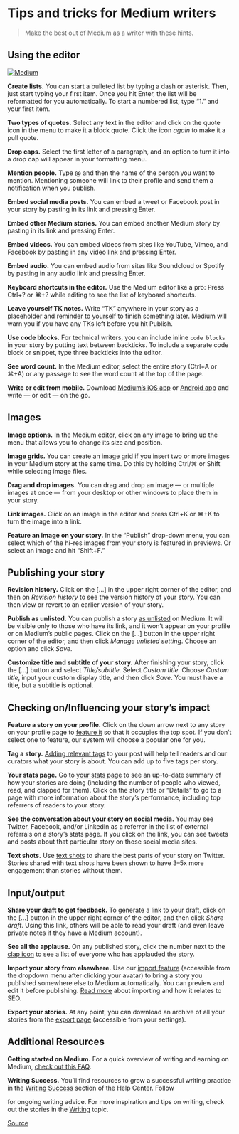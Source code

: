 # Tips and tricks for Medium writers

> Make the best out of Medium as a writer with these hints.

Using the editor
----------------

[![Medium](https://miro.medium.com/fit/c/56/56/1*sHhtYhaCe2Uc3IU0IgKwIQ.png)](https://medium.com/@Medium?source=post_page-----1d79498101c3--------------------------------)

**Create lists.** You can start a bulleted list by typing a dash or asterisk. Then, just start typing your first item. Once you hit Enter, the list will be reformatted for you automatically. To start a numbered list, type “1.” and your first item.

**Two types of quotes.** Select any text in the editor and click on the quote icon in the menu to make it a block quote. Click the icon _again_ to make it a pull quote.

**Drop caps.** Select the first letter of a paragraph, and an option to turn it into a drop cap will appear in your formatting menu.

**Mention people.** Type @ and then the name of the person you want to mention. Mentioning someone will link to their profile and send them a notification when you publish.

**Embed social media posts.** You can embed a tweet or Facebook post in your story by pasting in its link and pressing Enter.

**Embed other Medium stories.** You can embed another Medium story by pasting in its link and pressing Enter.

**Embed videos.** You can embed videos from sites like YouTube, Vimeo, and Facebook by pasting in any video link and pressing Enter.

**Embed audio.** You can embed audio from sites like Soundcloud or Spotify by pasting in any audio link and pressing Enter.

**Keyboard shortcuts in the editor.** Use the Medium editor like a pro: Press Ctrl+? or ⌘+? while editing to see the list of keyboard shortcuts.

**Leave yourself TK notes.** Write “TK” anywhere in your story as a placeholder and reminder to yourself to finish something later. Medium will warn you if you have any TKs left before you hit Publish.

**Use code blocks.** For technical writers, you can include inline `code blocks` in your story by putting text between backticks. To include a separate code block or snippet, type three backticks into the editor.

**See word count.** In the Medium editor, select the entire story (Ctrl+A or ⌘+A) or any passage to see the word count at the top of the page.

**Write or edit from mobile.** Download [Medium’s iOS app](https://medium.com/m/app) or [Android app](https://play.google.com/store/apps/details?id=com.medium.reader&hl=en) and write — or edit — on the go.

Images
------

**Image options.** In the Medium editor, click on any image to bring up the menu that allows you to change its size and position.

**Image grids.** You can create an image grid if you insert two or more images in your Medium story at the same time. Do this by holding Ctrl/⌘ or Shift while selecting image files.

**Drag and drop images.** You can drag and drop an image — or multiple images at once — from your desktop or other windows to place them in your story.

**Link images.** Click on an image in the editor and press Ctrl+K or ⌘+K to turn the image into a link.

**Feature an image on your story.** In the “Publish” drop-down menu, you can select which of the hi-res images from your story is featured in previews. Or select an image and hit “Shift+F.”

Publishing your story
---------------------

**Revision history.** Click on the \[…\] in the upper right corner of the editor, and then on _Revision history_ to see the version history of your story. You can then view or revert to an earlier version of your story.

**Publish as unlisted.** You can publish a story [as unlisted](https://help.medium.com/hc/en-us/articles/215552778-Unlisted-publishing) on Medium. It will be visible only to those who have its link, and it won’t appear on your profile or on Medium’s public pages. Click on the \[…\] button in the upper right corner of the editor, and then click _Manage unlisted setting_. Choose an option and click _Save_.

**Customize title and subtitle of your story.** After finishing your story, click the \[…\] button and select _Title/subtitle._ Select _Custom title._ Choose _Custom title_, input your custom display title, and then click _Save_. You must have a title, but a subtitle is optional.

Checking on/Influencing your story’s impact
-------------------------------------------

**Feature a story on your profile.** Click on the down arrow next to any story on your profile page to [feature it](https://help.medium.com/hc/en-us/articles/115004747067-Your-profile-page) so that it occupies the top spot. If you don’t select one to feature, our system will choose a popular one for you.

**Tag a story.** [Adding relevant tags](https://help.medium.com/hc/en-us/articles/214741038-Tags) to your post will help tell readers and our curators what your story is about. You can add up to five tags per story.

**Your stats page.** Go to [your stats page](http://medium.com/me/stats) to see an up-to-date summary of how your stories are doing (including the number of people who viewed, read, and clapped for them). Click on the story title or “Details” to go to a page with more information about the story’s performance, including top referrers of readers to your story.

**See the conversation about your story on social media.** You may see Twitter, Facebook, and/or LinkedIn as a referrer in the list of external referrals on a story’s stats page. If you click on the link, you can see tweets and posts about that particular story on those social media sites.

**Text shots.** Use [text shots](https://help.medium.com/hc/en-us/articles/214455808-Share-on-social-media) to share the best parts of your story on Twitter. Stories shared with text shots have been shown to have 3–5x more engagement than stories without them.

Input/output
------------

**Share your draft to get feedback.** To generate a link to your draft, click on the \[…\] button in the upper right corner of the editor, and then click _Share draft_. Using this link, others will be able to read your draft (and even leave private notes if they have a Medium account).

**See all the applause.** On any published story, click the number next to the [clap icon](https://help.medium.com/hc/en-us/articles/115011350967-Claps) to see a list of everyone who has applauded the story.

**Import your story from elsewhere.** Use our [import feature](https://medium.com/p/import) (accessible from the dropdown menu after clicking your avatar) to bring a story you published somewhere else to Medium automatically. You can preview and edit it before publishing. [Read more](https://help.medium.com/hc/en-us/articles/214550207-Import-post) about importing and how it relates to SEO.

**Export your stories.** At any point, you can download an archive of all your stories from the [export page](https://medium.com/me/export) (accessible from your settings).

Additional Resources
--------------------

**Getting started on Medium.** For a quick overview of writing and earning on Medium, [check out this FAQ](chrome-extension://cjedbglnccaioiolemnfhjncicchinao/interested-in-writing-on-medium-start-here-8b8191cb6618).

**Writing Success.** You’ll find resources to grow a successful writing practice in the [Writing Success](https://help.medium.com/hc/en-us/sections/360008002233-Writing-Success) section of the Help Center. Follow

for ongoing writing advice. For more inspiration and tips on writing, check out the stories in the [Writing](https://medium.com/topic/writing) topic.


[Source](https://blog.medium.com/tips-and-tricks-for-medium-writers-1d79498101c3)